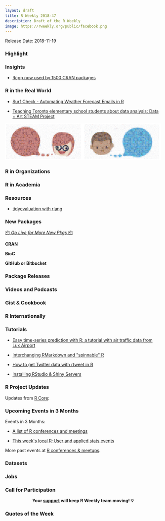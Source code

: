 ```yaml
---
layout: draft
title: R Weekly 2018-47
description: Draft of the R Weekly
image: https://rweekly.org/public/facebook.png
---
```


Release Date: 2018-11-19

###  Highlight




### Insights

+ [Rcpp now used by 1500 CRAN packages](http://dirk.eddelbuettel.com/blog/2018/11/15/#rcpp_1500_packages)

### R in the Real World

+ [Surf Check - Automating Weather Forecast Emails in R](https://deanmarchiori.github.io/posts/2018/11/automated-surf-forecasts/)

+ [Teaching Toronto elementary school students about data analysis: Data + Art STEAM Project](https://www.littlemissdata.com/blog/steam-data-art2)

![Data + Art STEAM Project](https://github.com/lgellis/STEM/blob/master/DATA-ART-1/Symbols/Data%2BArt.png "Data + Art STEAM Project")



###  R in Organizations



###  R in Academia



###  Resources

+ [tidyevaluation with rlang](https://github.com/rstudio/cheatsheets/blob/master/tidyeval.pdf)

###  New Packages

<p class="added-hostname"><a href="https://rweekly.org/live" target="_blank" class="externalLink">📦 <i>Go Live for More New Pkgs</i> 📦</a></p>

**CRAN**



**BioC**


**GitHub or Bitbucket**


### Package Releases



###  Videos and Podcasts



### Gist & Cookbook




### R Internationally



###  Tutorials

+ [Easy time-series prediction with R: a tutorial with air traffic data from Lux Airport](https://www.brodrigues.co/blog/2018-11-14-luxairport/)

+ [Interchanging RMarkdown and "spinnable" R](https://webbedfeet.netlify.com/post/interchanging-rmarkdown-and-spinnable-r/)

+ [How to get Twitter data with rtweet in R](http://www.storybench.org/get-twitter-data-rtweet-r/)

+ [Installing RStudio & Shiny Servers](https://datawookie.netlify.com/blog/2018/11/installing-rstudio--shiny-servers/)

<!--<div class="post-more-begi
n"></div><div class="post-more-end"></div>-->

###  R Project Updates

Updates from [R Core](http://developer.r-project.org/blosxom.cgi/R-devel/NEWS):


###  Upcoming Events in 3 Months

Events in 3 Months:

+ [A list of R conferences and meetings](https://jumpingrivers.github.io/meetingsR/events.html)


+ [This week's local R-User and applied stats events](https://community.rstudio.com/c/irl)

More past events at [R conferences & meetups](https://conf.rweekly.org).

### Datasets




### Jobs




###  Call for Participation



<p class="hide-support added-hostname support-rweekly" style="text-align: center;font-weight: bold;">Your <a class="non-visited externalLink" href="https://www.patreon.com/rweekly" onclick="pas(this)">support</a> will keep R Weekly team moving! 💡</p>

###  Quotes of the Week

